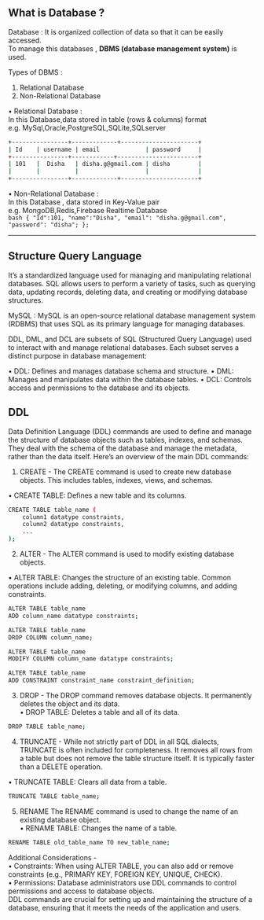 ## What is Database ?

Database : It is organized collection of data so that it can be easily accessed.<br>
To manage this databases , **DBMS (database management system)** is used.

Types of DBMS :
1)	Relational Database
2)	Non-Relational Database

•	Relational Database : <br>
In this Database,data stored in table (rows & columns) format<br>
e.g. MySql,Oracle,PostgreSQL,SQLite,SQLserver<br>
  ```bash
+----------------+-------------+----------------------+
| Id    | username | email             | password     |
+----------------+------------+-----------------------+
| 101   |  Disha   | disha.g@gmail.com | disha        |
|       |          |                   |              |
+----------------+-------------+----------------------+
   ```
•	Non-Relational Database :<br>
In this Database , data stored in Key-Value pair<br>
e.g. MongoDB,Redis,Firebase Realtime Database<br>
    ```bash
    {
        "Id":101,
        "name":"Disha",
        "email": "disha.g@gmail.com",
        "password": "disha";
    };
    ```
<hr/>

## Structure Query Language

It’s a standardized language used for managing and manipulating relational databases. SQL allows users to perform a variety of tasks, such as querying data, updating records, deleting data, and creating or modifying database structures.<br>

MySQL : MySQL is an open-source relational database management system (RDBMS) that uses SQL as its primary language for managing databases.<br>

DDL, DML, and DCL are subsets of SQL (Structured Query Language) used to interact with and manage relational databases. Each subset serves a distinct purpose in database management:

•	DDL: Defines and manages database schema and structure.
•	DML: Manages and manipulates data within the database tables.
•	DCL: Controls access and permissions to the database and its objects.


## DDL

Data Definition Language (DDL) commands are used to define and manage the structure of database objects such as tables, indexes, and schemas. They deal with the schema of the database and manage the metadata, rather than the data itself. Here’s an overview of the main DDL commands:

1. CREATE -
The CREATE command is used to create new database objects. This includes tables, indexes, views, and schemas.

•	CREATE TABLE: Defines a new table and its columns.
```bash
CREATE TABLE table_name (
    column1 datatype constraints,
    column2 datatype constraints,
    ...
);
```
2. ALTER -
The ALTER command is used to modify existing database objects.

•	ALTER TABLE: Changes the structure of an existing table. Common operations include adding, deleting, or modifying columns, and adding constraints.
```bash
ALTER TABLE table_name
ADD column_name datatype constraints;

ALTER TABLE table_name
DROP COLUMN column_name;

ALTER TABLE table_name
MODIFY COLUMN column_name datatype constraints;

ALTER TABLE table_name
ADD CONSTRAINT constraint_name constraint_definition;
```

3. DROP -
The DROP command removes database objects. It permanently deletes the object and its data.<br>
•	DROP TABLE: Deletes a table and all of its data.
```bash
DROP TABLE table_name;
```

4. TRUNCATE -
While not strictly part of DDL in all SQL dialects, TRUNCATE is often included for completeness. It removes all rows from a table but does not remove the table structure itself. It is typically faster than a DELETE operation.

•	TRUNCATE TABLE: Clears all data from a table.
```bash
TRUNCATE TABLE table_name;
```

5. RENAME
The RENAME command is used to change the name of an existing database object.<br>
•	RENAME TABLE: Changes the name of a table.
```bash
RENAME TABLE old_table_name TO new_table_name;
```

Additional Considerations -<br>
•	Constraints: When using ALTER TABLE, you can also add or remove constraints (e.g., PRIMARY KEY, FOREIGN KEY, UNIQUE, CHECK).<br>
•	Permissions: Database administrators use DDL commands to control permissions and access to database objects.<br>
DDL commands are crucial for setting up and maintaining the structure of a database, ensuring that it meets the needs of the application and users.




